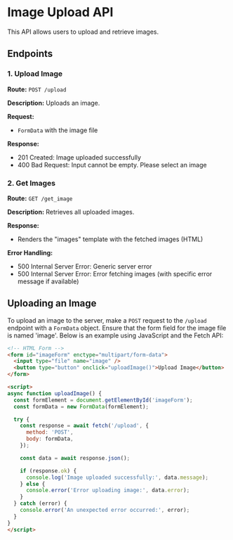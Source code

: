 # Image Upload API

This API allows users to upload and retrieve images.

## Endpoints

### 1. Upload Image

**Route:** `POST /upload`

**Description:** Uploads an image.

**Request:**
- `FormData` with the image file

**Response:**
- 201 Created: Image uploaded successfully
- 400 Bad Request: Input cannot be empty. Please select an image

### 2. Get Images

**Route:** `GET /get_image`

**Description:** Retrieves all uploaded images.

**Response:**
- Renders the "images" template with the fetched images (HTML)


**Error Handling:**
- 500 Internal Server Error: Generic server error
- 500 Internal Server Error: Error fetching images (with specific error message if available)

## Uploading an Image

To upload an image to the server, make a `POST` request to the `/upload` endpoint with a `FormData` object. Ensure that the form field for the image file is named 'image'. Below is an example using JavaScript and the Fetch API:

```html
<!-- HTML Form -->
<form id="imageForm" enctype="multipart/form-data">
  <input type="file" name="image" />
  <button type="button" onclick="uploadImage()">Upload Image</button>
</form>

<script>
async function uploadImage() {
  const formElement = document.getElementById('imageForm');
  const formData = new FormData(formElement);

  try {
    const response = await fetch('/upload', {
      method: 'POST',
      body: formData,
    });

    const data = await response.json();

    if (response.ok) {
      console.log('Image uploaded successfully:', data.message);
    } else {
      console.error('Error uploading image:', data.error);
    }
  } catch (error) {
    console.error('An unexpected error occurred:', error);
  }
}
</script>



